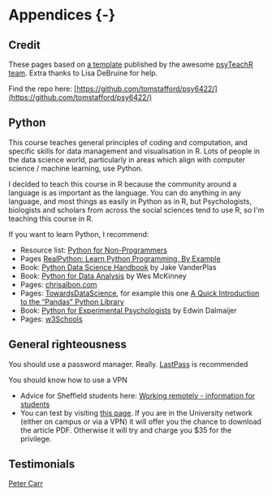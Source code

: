 # Appendices {-}

## Credit

These pages based on [a template](https://psyteachr.github.io/book-template/) published by the awesome [psyTeachR team](https://psyteachr.github.io/about/). Extra thanks to Lisa DeBruine for help.

Find the repo here: [https://github.com/tomstafford/psy6422/](https://github.com/tomstafford/psy6422/)

## Python

This course teaches general principles of coding and computation, and specific skills for data management and visualisation in R. Lots of people in the data science world, particularly in areas which align with computer science / machine learning, use Python.

I decided to teach this course in R because the community around a language is as important as the language. You can do anything in any language, and most things as easily in Python as in R, but Psychologists, biologists and scholars from across the social sciences tend to use R, so I'm teaching this course in R.

If you want to learn Python, I recommend:

* Resource list: [Python for Non-Programmers](https://wiki.python.org/moin/BeginnersGuide/NonProgrammers)
* Pages [RealPython: Learn Python Programming, By Example](https://realpython.com/start-here/)
* Book: [Python Data Science Handbook](https://jakevdp.github.io/PythonDataScienceHandbook/) by Jake VanderPlas
* Book: [Python for Data Analysis](https://wesmckinney.com/pages/book.html) by Wes McKinney
* Pages: [chrisalbon.com](https://chrisalbon.com/)
* Pages: [TowardsDataScience](https://towardsdatascience.com), for example this one [A Quick Introduction to the “Pandas” Python Library](https://towardsdatascience.com/a-quick-introduction-to-the-pandas-python-library-f1b678f34673)
* Book: [Python for Experimental Psychologists](http://www.pygaze.org/pep/) by Edwin Dalmaijer
* Pages: [w3Schools](https://www.w3schools.com/python/default.asp)

## General righteousness

You should use a password manager. Really. [LastPass](https://www.lastpass.com) is recommended

You should know how to use a VPN

* Advice for Sheffield students here: [Working remotely - information for students](https://www.sheffield.ac.uk/it-services/remote/students)
* You can test by visiting [this page](https://journals.sagepub.com/doi/full/10.1177/0956797613511466). If you are in the University network (either on campus or via a VPN) it will offer you the chance to download the article PDF. Otherwise it will try and charge you $35 for the privilege.


## Testimonials

[Peter Carr](https://www.sheffield.ac.uk/psychology/prospectivepg/masters/stories/peter-carr-1.817457)
